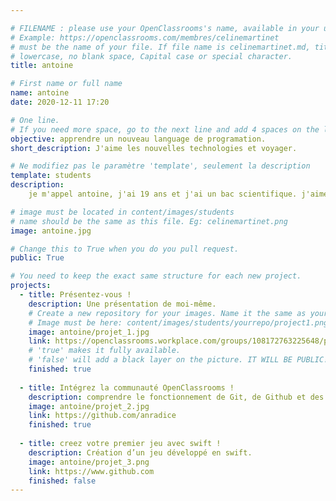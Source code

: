 ```yaml
---

# FILENAME : please use your OpenClassrooms's name, available in your url.
# Example: https://openclassrooms.com/membres/celinemartinet
# must be the name of your file. If file name is celinemartinet.md, title is celinemartinet.
# lowercase, no blank space, Capital case or special character.
title: antoine

# First name or full name
name: antoine
date: 2020-12-11 17:20

# One line.
# If you need more space, go to the next line and add 4 spaces on the left, as in 'description'.
objective: apprendre un nouveau language de programation.
short_description: J'aime les nouvelles technologies et voyager.

# Ne modifiez pas le paramètre 'template', seulement la description
template: students
description:
    je m'appel antoine, j'ai 19 ans et j'ai un bac scientifique. j'aime voyager un peu partout et mon but est de devenir independant.

# image must be located in content/images/students
# name should be the same as this file. Eg: celinemartinet.png
image: antoine.jpg

# Change this to True when you do you pull request.
public: True

# You need to keep the exact same structure for each new project.
projects:
  - title: Présentez-vous !
    description: Une présentation de moi-même.
    # Create a new repository for your images. Name it the same as your nickname and profile picture.
    # Image must be here: content/images/students/yourrepo/project1.png
    image: antoine/projet_1.jpg
    link: https://openclassrooms.workplace.com/groups/108172763225648/permalink/668381670538085/
    # 'true' makes it fully available.
    # 'false' will add a black layer on the picture. IT WILL BE PUBLIC!
    finished: true
    
  - title: Intégrez la communauté OpenClassrooms !
    description: comprendre le fonctionnement de Git, de Github et des pull requests. 
    image: antoine/projet_2.jpg
    link: https://github.com/anradice
    finished: true
    
  - title: creez votre premier jeu avec swift !
    description: Création d’un jeu développé en swift.
    image: antoine/projet_3.png
    link: https://www.github.com
    finished: false
---
```

